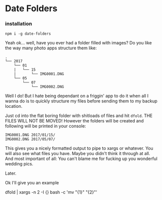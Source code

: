 # Date Folders

### installation

    npm i -g date-folders

Yeah ok... well, have you ever had a folder filled with images? Do you like the way many photo apps structure them like:

    .
    └── 2017
        └── 01
        |   └── 15
        |       └── IMG0001.DNG
        └── 05
            └── 07
                └── IMG0002.DNG

Well I do! But I hate being dependant on a friggin' app to do it when all I wanna do is to quickly structure my files before sending them to my backup location.

Just cd into the flat boring folder with shitloads of files and hit `dfold`. THE FILES WILL NOT BE MOVED! However the folders will be created and following will be printed in your console:

    IMG0001.DNG 2017/01/15/
    IMG0002.DNG 2017/05/07/

This gives you a nicely formatted output to pipe to xargs or whatever. You will also see what files you have. Maybe you didn't think it through at all. And most important of all: You can't blame me for fucking up you wonderful wedding pics.

Later.

Ok I'll give you an example

   dfold | xargs -n 2 -I {} bash -c 'mv "{1}" "{2}"'
